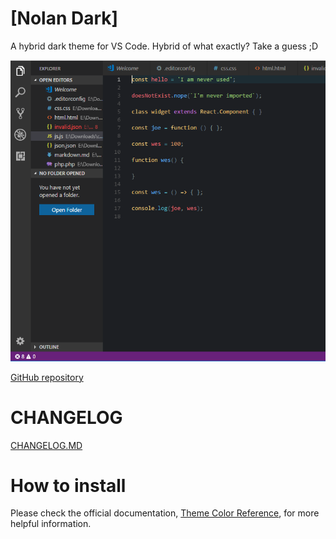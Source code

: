 # [Nolan Dark]

A hybrid dark theme for VS Code. Hybrid of what exactly? Take a guess ;D

![Preview](https://github.com/combataran/nolandark/blob/master/images/ss.png)

[GitHub repository](https://github.com/combataran/nolandark)

# CHANGELOG
[CHANGELOG.MD](CHANGELOG.md)

# How to install



Please check the official documentation,
[Theme Color Reference](https://code.visualstudio.com/docs/getstarted/theme-color-reference),
for more helpful information.


